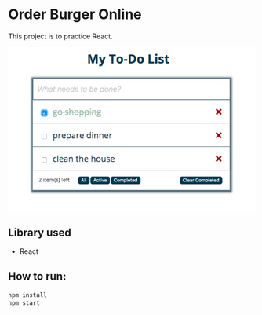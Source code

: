 # Order Burger Online
This project is to practice React. 

[![Screenshot](./screenshot.png)](screenshot)

## Library used

- React

## How to run: 
```
npm install 
npm start
```